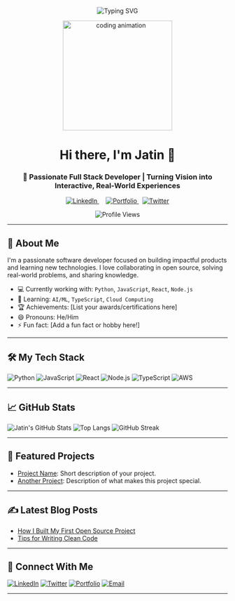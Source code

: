 <p align="center">
<img src="https://readme-typing-svg.herokuapp.com?font=Fira+Code&size=24&pause=1000&center=true&vCenter=true&width=1000&lines=✨+Welcome+to+my+digital+workspace!;💻+Where+building,+breaking,+and+learning+something+new+every+day!" alt="Typing SVG" />


</p>

<p align="center">
  <img src="https://media.giphy.com/media/qgQUggAC3Pfv687qPC/giphy.gif" width="250" alt="coding animation" />
</p>

<!-- Name & tagline -->
<h1 align="center">Hi there, I'm Jatin 👋</h1>
<h3 align="center">🚀 Passionate Full Stack Developer | Turning Vision into Interactive, Real-World Experiences</h3>


<!-- Social links (clean + modern + larger text) -->
<!-- Social links (final clean version, no underline anywhere) -->
<div align="center">

  <a href="https://linkedin.com/in/jatinrajvani" target="_blank">
    <img src="https://img.shields.io/badge/LinkedIn%20•%20Follow-0077B5?style=for-the-badge&logo=linkedin&logoColor=white" alt="LinkedIn" />
  </a>
  &nbsp;
  <a href="mailto:jatinrajvani.cg@gmail.com>
    <img src="https://img.shields.io/badge/Email%20•%20Connect-D14836?style=for-the-badge&logo=gmail&logoColor=white" alt="Email" />
  </a>
  &nbsp;
  <a href="(https://jatinsportfolio.vercel.app/)" target="_blank">
    <img src="https://img.shields.io/badge/Portfolio%20•%20Visit-000000?style=for-the-badge&logo=firefox-browser&logoColor=white" alt="Portfolio" />
  </a>
  &nbsp;
  <a href="https://twitter.com/yourusername" target="_blank">
    <img src="https://img.shields.io/badge/Twitter%20•%20Follow-1DA1F2?style=for-the-badge&logo=twitter&logoColor=white" alt="Twitter" />
  </a>

</div>


<p align="center">
  <img src="https://komarev.com/ghpvc/?username=JatinRajvani&style=flat-square&color=blue" alt="Profile Views" />
</p>


---

## 🚀 About Me
I'm a passionate software developer focused on building impactful products and learning new technologies. I love collaborating in open source, solving real-world problems, and sharing knowledge.

- 💻 Currently working with: `Python`, `JavaScript`, `React`, `Node.js`
- 🌱 Learning: `AI/ML`, `TypeScript`, `Cloud Computing`
- 🏆 Achievements: [List your awards/certifications here]
- 😄 Pronouns: He/Him
- ⚡ Fun fact: [Add a fun fact or hobby here!]

---

## 🛠️ My Tech Stack
![Python](https://img.shields.io/badge/Python-3776AB?logo=python&logoColor=white)
![JavaScript](https://img.shields.io/badge/JavaScript-F7DF1E?logo=javascript&logoColor=black)
![React](https://img.shields.io/badge/React-20232A?logo=react&logoColor=61DAFB)
![Node.js](https://img.shields.io/badge/Node.js-339933?logo=node.js&logoColor=white)
![TypeScript](https://img.shields.io/badge/TypeScript-007ACC?logo=typescript&logoColor=white)
![AWS](https://img.shields.io/badge/AWS-232F3E?logo=amazon-aws&logoColor=white)
<br>

---

## 📈 GitHub Stats
![Jatin's GitHub Stats](https://github-readme-stats.vercel.app/api?username=JatinRajvani&show_icons=true&theme=radical)
![Top Langs](https://github-readme-stats.vercel.app/api/top-langs/?username=JatinRajvani&layout=compact&theme=radical)
![GitHub Streak](https://github-readme-streak-stats.herokuapp.com/?user=JatinRajvani&theme=radical)

---

## 🌟 Featured Projects
- [Project Name](https://github.com/JatinRajvani/project-name): Short description of your project.
- [Another Project](https://github.com/JatinRajvani/another-project): Description of what makes this project special.

---

## ✍️ Latest Blog Posts
<!-- BLOG-POST-LIST:START -->
<!-- Replace with automated workflow or manually add posts -->
- [How I Built My First Open Source Project](https://your-blog.com/post1)
- [Tips for Writing Clean Code](https://your-blog.com/post2)
<!-- BLOG-POST-LIST:END -->

---

## 🤝 Connect With Me
[![LinkedIn](https://img.shields.io/badge/LinkedIn-blue?logo=linkedin&logoColor=white)](https://linkedin.com/in/jatinrajvani)
[![Twitter](https://img.shields.io/badge/Twitter-1DA1F2?logo=twitter&logoColor=white)](https://twitter.com/yourusername)
[![Portfolio](https://img.shields.io/badge/Portfolio-000000?logo=firefox-browser&logoColor=white)](https://yourportfolio.com)
[![Email](https://img.shields.io/badge/Email-D14836?logo=gmail&logoColor=white)](mailto:your@email.com)

---

<!--
**JatinRajvani/JatinRajvani** is a ✨ special ✨ repository because its `README.md` (this file) appears on your GitHub profile!
-->
